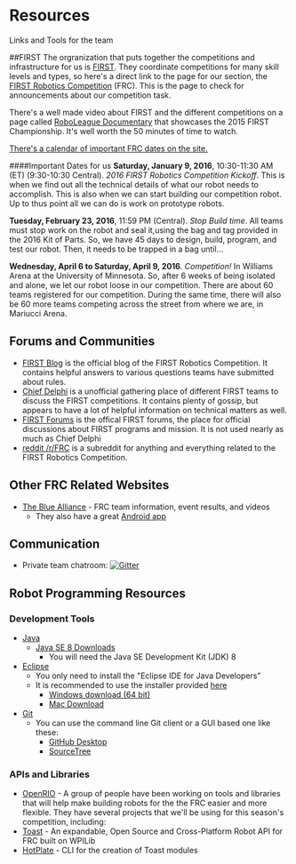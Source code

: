 # Resources
Links and Tools for the team

##FIRST
The orgranization that puts together the competitions and infrastructure for us is [FIRST](http://www.usfirst.org).  They coordinate competitions for many skill levels and types, so here's a direct link to the page for our section, the [FIRST Robotics Competition](http://www.usfirst.org/roboticsprograms/frc) (FRC).  This is the page to check for announcements about our competition task.

There's a well made video about FIRST and the different competitions on a page called [RoboLeague Documentary](http://www.usfirst.org/roboticsprograms/frc/roboleague2015) that showcases the 2015 FIRST Championship.  It's well worth the 50 minutes of time to watch.

[There's a calendar of important FRC dates on the site.](http://www.usfirst.org/roboticsprograms/frc/calendar/list)

####Important Dates for us
**Saturday, January 9, 2016**, 10:30-11:30 AM (ET) (9:30-10:30 Central). *2016 FIRST Robotics Competition Kickoff*.
This is when we find out all the technical details of what our robot needs to accomplish.  This is also when we can start building our competition robot.  Up to thus point all we can do is work on prototype robots.

**Tuesday, February 23, 2016**, 11:59 PM (Central). *Stop Build time*.  All teams must stop work on the robot and seal it,using the bag and tag provided in the 2016 Kit of Parts.  So, we have 45 days to design, build, program, and test our robot.  Then, it needs to be trapped in a bag until...

**Wednesday, April 6 to Saturday, April 9, 2016**. *Competition!*  In Williams Arena at the University of Minnesota. So, after 6 weeks of being isolated and alone, we let our robot loose in our competition.  There are about 60 teams registered for our competition.  During the same time, there will also be 60 more teams competing across the street from where we are, in Mariucci Arena.

## Forums and Communities
- [FIRST Blog](http://www.usfirst.org/roboticsprograms/frc/blog) is the official blog of the FIRST Robotics Competition.  It contains helpful answers to various questions teams have submitted about rules.
- [Chief Delphi](http://www.chiefdelphi.com/forums/portal.php) is a unofficial gathering place of different FIRST teams to discuss the FIRST competitions. It contains plenty of gossip, but appears to have a lot of helpful information on technical matters as well.
- [FIRST Forums](http://forums.usfirst.org/forum.php) is the offical FIRST forums, the place for official discussions about FIRST programs and mission. It is not used nearly as much as Chief Delphi
- [reddit /r/FRC](https://www.reddit.com/r/frc) is a subreddit for anything and everything related to the FIRST Robotics Competition.

## Other FRC Related Websites
- [The Blue Alliance](http://www.thebluealliance.com/) - FRC team information, event results, and videos
  - They also have a great [Android app](https://play.google.com/store/apps/details?id=com.thebluealliance.androidclient)

## Communication

- Private team chatroom: [![Gitter](https://badges.gitter.im/Join%20Chat.svg)](https://gitter.im/frc2879)

## Robot Programming Resources

### Development Tools

- [Java](https://www.oracle.com/java/index.html)
  - [Java SE 8 Downloads](http://www.oracle.com/technetwork/java/javase/downloads/index.html)
    - You will need the Java SE Development Kit (JDK) 8
- [Eclipse](https://eclipse.org/)
  - You only need to install the "Eclipse IDE for Java Developers"
  - It is recommended to use the installer provided [here](https://eclipse.org/downloads/)
    - [Windows download (64 bit)](https://eclipse.org/downloads/download.php?file=/oomph/epp/mars/R1a/eclipse-inst-win64.exe&r=1)
    - [Mac Download](https://eclipse.org/downloads/download.php?file=/oomph/epp/mars/R1a/eclipse-inst-mac64.tar.gz&r=1)
- [Git](https://git-scm.com/)
  - You can use the command line Git client or a GUI based one like these:
    - [GitHub Desktop](https://desktop.github.com/)
    - [SourceTree](https://www.sourcetreeapp.com/)

### APIs and Libraries

- [OpenRIO](https://github.com/Open-RIO) - A group of people have been working on tools and libraries that will help make building robots for the the FRC easier and more flexible.  They have several projects that we'll be using for this season's competition, including:
 - [Toast](https://github.com/Open-RIO/ToastAPI) - An expandable, Open Source and Cross-Platform Robot API for FRC built on WPILib
 - [HotPlate](https://github.com/Open-RIO/HotPlate) - CLI for the creation of Toast modules
